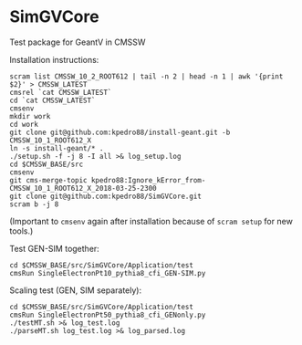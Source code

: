 # SimGVCore
Test package for GeantV in CMSSW

Installation instructions:
```
scram list CMSSW_10_2_ROOT612 | tail -n 2 | head -n 1 | awk '{print $2}' > CMSSW_LATEST
cmsrel `cat CMSSW_LATEST`
cd `cat CMSSW_LATEST`
cmsenv
mkdir work
cd work
git clone git@github.com:kpedro88/install-geant.git -b CMSSW_10_1_ROOT612_X
ln -s install-geant/* .
./setup.sh -f -j 8 -I all >& log_setup.log
cd $CMSSW_BASE/src
cmsenv
git cms-merge-topic kpedro88:Ignore_kError_from-CMSSW_10_1_ROOT612_X_2018-03-25-2300
git clone git@github.com:kpedro88/SimGVCore.git
scram b -j 8

```

(Important to `cmsenv` again after installation because of `scram setup` for new tools.)

Test GEN-SIM together:
```
cd $CMSSW_BASE/src/SimGVCore/Application/test
cmsRun SingleElectronPt10_pythia8_cfi_GEN-SIM.py
```

Scaling test (GEN, SIM separately):
```
cd $CMSSW_BASE/src/SimGVCore/Application/test
cmsRun SingleElectronPt50_pythia8_cfi_GENonly.py
./testMT.sh >& log_test.log
./parseMT.sh log_test.log >& log_parsed.log
```

